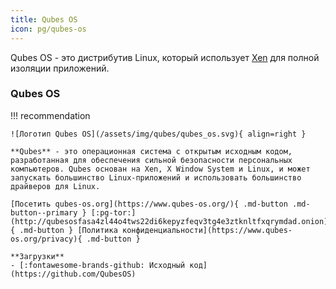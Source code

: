 ```yaml
---
title: Qubes OS
icon: pg/qubes-os
---
```


Qubes OS - это дистрибутив Linux, который использует [Xen](https://en.wikipedia.org/wiki/Xen) для полной изоляции приложений.

### Qubes OS

!!! recommendation

    ![Логотип Qubes OS](/assets/img/qubes/qubes_os.svg){ align=right }
    
    **Qubes** - это операционная система с открытым исходным кодом, разработанная для обеспечения сильной безопасности персональных компьютеров. Qubes основан на Xen, X Window System и Linux, и может запускать большинство Linux-приложений и использовать большинство драйверов для Linux.
    
    [Посетить qubes-os.org](https://www.qubes-os.org/){ .md-button .md-button--primary } [:pg-tor:](http://qubesosfasa4zl44o4tws22di6kepyzfeqv3tg4e3ztknltfxqrymdad.onion){ .md-button } [Политика конфиденциальности](https://www.qubes-os.org/privacy){ .md-button }
    
    **Загрузки**
    - [:fontawesome-brands-github: Исходный код](https://github.com/QubesOS)
